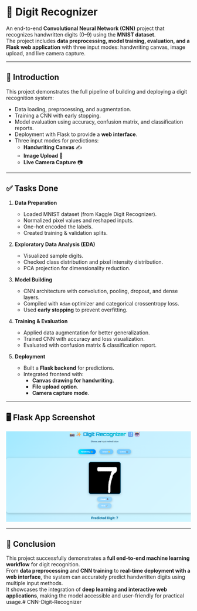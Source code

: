# 🔢 Digit Recognizer

An end-to-end **Convolutional Neural Network (CNN)** project that recognizes handwritten digits (0–9) using the **MNIST dataset**.  
The project includes **data preprocessing, model training, evaluation, and a Flask web application** with three input modes: handwriting canvas, image upload, and live camera capture.

---

## 📌 Introduction
This project demonstrates the full pipeline of building and deploying a digit recognition system:  
- Data loading, preprocessing, and augmentation.  
- Training a CNN with early stopping.  
- Model evaluation using accuracy, confusion matrix, and classification reports.  
- Deployment with Flask to provide a **web interface**.  
- Three input modes for predictions:
  - **Handwriting Canvas** ✍️  
  - **Image Upload** 📁  
  - **Live Camera Capture** 📷  

---

## ✅ Tasks Done
1. **Data Preparation**
   - Loaded MNIST dataset (from Kaggle Digit Recognizer).  
   - Normalized pixel values and reshaped inputs.  
   - One-hot encoded the labels.  
   - Created training & validation splits.  

2. **Exploratory Data Analysis (EDA)**
   - Visualized sample digits.  
   - Checked class distribution and pixel intensity distribution.  
   - PCA projection for dimensionality reduction.  

3. **Model Building**
   - CNN architecture with convolution, pooling, dropout, and dense layers.  
   - Compiled with `Adam` optimizer and categorical crossentropy loss.  
   - Used **early stopping** to prevent overfitting.  

4. **Training & Evaluation**
   - Applied data augmentation for better generalization.  
   - Trained CNN with accuracy and loss visualization.  
   - Evaluated with confusion matrix & classification report.  

5. **Deployment**
   - Built a **Flask backend** for predictions.  
   - Integrated frontend with:
     - **Canvas drawing for handwriting**.  
     - **File upload option**.  
     - **Camera capture mode**.  

---

## 🖥️ Flask App Screenshot

![Flask App Screenshot](Images/flask.png)

---

## 🎯 Conclusion
This project successfully demonstrates a **full end-to-end machine learning workflow** for digit recognition.  
From **data preprocessing** and **CNN training** to **real-time deployment with a web interface**, the system can accurately predict handwritten digits using multiple input methods.  
It showcases the integration of **deep learning and interactive web applications**, making the model accessible and user-friendly for practical usage.# CNN-Digit-Recognizer
